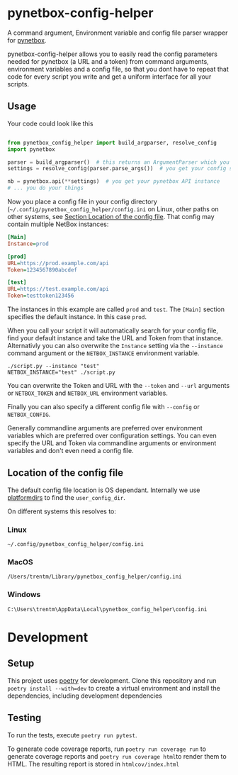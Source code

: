 # pynetbox-config-helper

A command argument, Environment variable and config file parser wrapper for
[pynetbox](https://github.com/netbox-community/pynetbox).

pynetbox-config-helper allows you to easily read the config parameters needed for
pynetbox (a URL and a token) from command arguments, environment variables
and a config file, so that you dont have to repeat that code for every script
you write and get a uniform interface for all your scripts.

## Usage

Your code could look like this

```python

from pynetbox_config_helper import build_argparser, resolve_config
import pynetbox

parser = build_argparser()  # this returns an ArgumentParser which you can extend further
settings = resolve_config(parser.parse_args())  # you get your config settings

nb = pynetbox.api(**settings)  # you get your pynetbox API instance
# ... you do your things
```

Now you place a config file in your config directory
(`~/.config/pynetbox_config_helper/config.ini` on Linux,
other paths on other systems, see
[Section Location of the config file](#location-of-the-config-file).
That config may contain multiple NetBox instances:

```ini
[Main]
Instance=prod

[prod]
URL=https://prod.example.com/api
Token=1234567890abcdef

[test]
URL=https://test.example.com/api
Token=testtoken123456
```

The instances in this example are called `prod` and `test`.
The `[Main]` section specifies the default instance.
In this case `prod`.

When you call your script it will automatically search for your config file,
find your default instance and take the URL and Token from that instance.
Alternativly you can also overwrite the `Instance` setting via the `--instance`
command argument or the `NETBOX_INSTANCE` environment variable.

```
./script.py --instance "test"
NETBOX_INSTANCE="test" ./script.py
```

You can overwrite the Token and URL with the `--token` and `--url` arguments
or `NETBOX_TOKEN` and `NETBOX_URL` environment variables.

Finally you can also specify a different config file with `--config` or
`NETBOX_CONFIG`.

Generally commandline arguments are preferred over environment variables which
are preferred over configuration settings.
You can even specify the URL and Token via commandline arguments or environment
variables and don't even need a config file.

## Location of the config file

The default config file location is OS dependant.
Internally we use [platformdirs](https://pypi.org/project/platformdirs/)
to find the `user_config_dir`.

On different systems this resolves to:

### Linux
```
~/.config/pynetbox_config_helper/config.ini
```

### MacOS
```
/Users/trentm/Library/pynetbox_config_helper/config.ini
```

### Windows
```
C:\Users\trentm\AppData\Local\pynetbox_config_helper\config.ini
```

# Development

## Setup

This project uses [poetry](https://python-poetry.org/) for development.
Clone this repository and run `poetry install --with=dev` to create a virtual environment and install the dependencies, including development dependencies

## Testing

To  run the tests, execute `poetry run pytest`.

To generate code coverage reports, run `poetry run coverage run` to generate coverage reports and `poetry run coverage html`to render them to HTML.
The resulting report is stored in `htmlcov/index.html`
